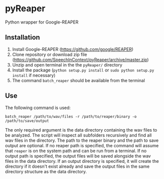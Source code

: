 # pyReaper
Python wrapper for Google-REAPER

Installation
------------

1. Install Google-REAPER (https://github.com/google/REAPER)
2. Clone repository or download zip file (https://github.com/SpeechInContext/pyReaper/archive/master.zip)
3. Unzip and open terminal in the the `pyReaper/` directory
4. Install the package (`python setup.py install` or `sudo python setup.py install` if necessary)
5. The command `batch_reaper` should be available from the terminal

Use
---

The following command is used:

`batch_reaper /path/to/wav/files -r /path/to/reaper/binary -o /path/to/save/output`

The only required argument is the data directory containing the wav files to be analyzed.  The script will inspect all subfolders recursively and find all wav files in the directory. The path to the reaper binary and the path to save output are optional.  If no reaper path is specified, the command will assume that `reaper` is on the system path and can be run from a terminal.  If no output path is specified, the output files will be saved alongside the wav files in the data directory.  If an output directory is specified, it will create the directory if it doesn't exist already and save the output files in the same directory structure as the data directory.
